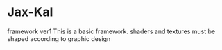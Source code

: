 # Jax-Kal
framework ver1
This is a basic framework. shaders and textures must be shaped according to graphic design
